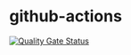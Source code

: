# github-actions

[![Quality Gate Status](https://sonarcloud.io/api/project_badges/measure?project=thiagomatheusms_github-actions&metric=alert_status)](https://sonarcloud.io/dashboard?id=thiagomatheusms_github-actions)
